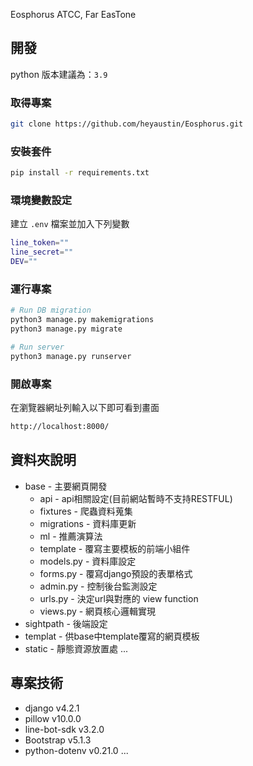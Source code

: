 Eosphorus
ATCC, Far EasTone


## 開發
python 版本建議為：`3.9`

### 取得專案

```bash
git clone https://github.com/heyaustin/Eosphorus.git
```

### 安裝套件

```bash
pip install -r requirements.txt
```

### 環境變數設定

建立 `.env` 檔案並加入下列變數
```bash
line_token=""
line_secret=""
DEV=""
```

### 運行專案

```bash
# Run DB migration
python3 manage.py makemigrations
python3 manage.py migrate

# Run server
python3 manage.py runserver
```

### 開啟專案

在瀏覽器網址列輸入以下即可看到畫面

```bash
http://localhost:8000/
```

## 資料夾說明

- base - 主要網頁開發
  - api - api相關設定(目前網站暫時不支持RESTFUL)
  - fixtures - 爬蟲資料蒐集
  - migrations - 資料庫更新
  - ml - 推薦演算法
  - template - 覆寫主要模板的前端小組件
  - models.py - 資料庫設定
  - forms.py - 覆寫django預設的表單格式
  - admin.py - 控制後台監測設定
  - urls.py - 決定url與對應的 view function
  - views.py - 網頁核心邏輯實現
- sightpath - 後端設定
- templat - 供base中template覆寫的網頁模板
- static - 靜態資源放置處
...

## 專案技術

- django v4.2.1
- pillow v10.0.0
- line-bot-sdk v3.2.0
- Bootstrap v5.1.3
- python-dotenv v0.21.0
...